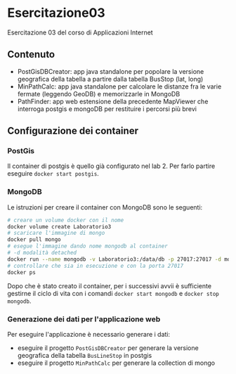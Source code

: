 # Esercitazione03
Esercitazione 03 del corso di Applicazioni Internet

## Contenuto

- PostGisDBCreator: app java standalone per popolare la versione geografica della tabella a partire dalla tabella BusStop (lat, long)
- MinPathCalc: app java standalone per calcolare le distanze fra le varie fermate (leggendo GeoDB) e memorizzarle in MongoDB
- PathFinder: app web estensione della precedente MapViewer che interroga postgis e mongoDB per restituire i percorsi più brevi

## Configurazione dei container

### PostGis

Il container di postgis è quello già configurato nel lab 2. Per farlo partire eseguire `docker start postgis`.

### MongoDB

Le istruzioni per creare il container con MongoDB sono le seguenti:

```bash
# creare un volume docker con il nome
docker volume create Laboratorio3
# scaricare l'immagine di mongo
docker pull mongo
# esegue l'immagine dando nome mongodb al container
# -d modalità detached
docker run --name mongodb -v Laboratorio3:/data/db -p 27017:27017 -d mongo
# controllare che sia in esecuzione e con la porta 27017
docker ps
```

Dopo che è stato creato il container, per i successivi avvii è sufficiente gestirne il ciclo di vita con i comandi `docker start mongodb` e `docker stop mongodb`.

### Generazione dei dati per l'applicazione web

Per eseguire l'applicazione è necessario generare i dati:

- eseguire il progetto `PostGisDBCreator` per generare la versione geografica della tabella `BusLineStop` in postgis
- eseguire il progetto `MinPathCalc` per generare la collection di mongo
